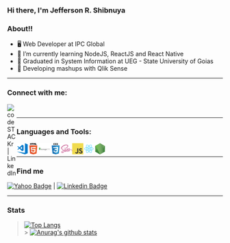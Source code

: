 ### Hi there, I'm Jefferson R. Shibnuya

### About!!

- 🖥️ Web Developer at IPC Global
- 🌱 I’m currently learning NodeJS, ReactJS and React Native
- 👯 Graduated in System Information at UEG - State University of Goias
- 🥅 Developing mashups with Qlik Sense

---

### Connect with me:

[<img align="left" alt="codeSTACKr | LinkedIn" width="22px" src="https://cdn.jsdelivr.net/npm/simple-icons@v3/icons/linkedin.svg" />][linkedin]

<br />

---

### Languages and Tools:

<img align="left" alt="Visual Studio Code" width="26px" src="https://raw.githubusercontent.com/github/explore/80688e429a7d4ef2fca1e82350fe8e3517d3494d/topics/visual-studio-code/visual-studio-code.png" />
<img align="left" alt="HTML5" width="26px" src="https://raw.githubusercontent.com/github/explore/80688e429a7d4ef2fca1e82350fe8e3517d3494d/topics/html/html.png" />
<img align="left" alt="MongoDB" width="26px" src="https://raw.githubusercontent.com/github/explore/80688e429a7d4ef2fca1e82350fe8e3517d3494d/topics/mongodb/mongodb.png" />
<img align="left" alt="CSS3" width="26px" src="https://raw.githubusercontent.com/github/explore/80688e429a7d4ef2fca1e82350fe8e3517d3494d/topics/css/css.png" />
<img align="left" alt="Sass" width="26px" src="https://raw.githubusercontent.com/github/explore/80688e429a7d4ef2fca1e82350fe8e3517d3494d/topics/sass/sass.png" />
<img align="left" alt="JavaScript" width="26px" src="https://raw.githubusercontent.com/github/explore/80688e429a7d4ef2fca1e82350fe8e3517d3494d/topics/javascript/javascript.png" />
<img align="left" alt="React" width="26px" src="https://raw.githubusercontent.com/github/explore/80688e429a7d4ef2fca1e82350fe8e3517d3494d/topics/react/react.png" />
<img align="left" alt="Node.js" width="26px" src="https://raw.githubusercontent.com/github/explore/80688e429a7d4ef2fca1e82350fe8e3517d3494d/topics/nodejs/nodejs.png" />

<br />

---

### Find me

[![Yahoo Badge](https://img.shields.io/badge/-jeffersonshibuya@yahoo.com.br-c14438?style=flat-square&logo=Yahoo&logoColor=white&link=mailto:jeffersonshibuya@yahoo.com.br)](mailto:jeffersonshibuya@yahoo.com.br) | [![Linkedin Badge](https://img.shields.io/badge/-JeffersonShibuya-blue?style=flat-square&logo=Linkedin&logoColor=white&link=https://www.linkedin.com/in/jeffersonshibuya)](https://www.linkedin.com/in/jefferson-shibuya-9a337267/)

---

### Stats

> [![Top Langs](https://github-readme-stats.vercel.app/api/top-langs/?username=jeffersonshibuya&exclude_repo=portfolio-tcb,bivar.github.io&show_icons=true&hide=html,teX&theme=dracula)](https://github.com/anuraghazra/github-readme-stats)
> <br> > [![Anurag's github stats](https://github-readme-stats.vercel.app/api?username=jeffersonshibuya&show_icons=true&theme=dracula)](https://github.com/anuraghazra/github-readme-stats)

[linkedin]: https://www.linkedin.com/in/jefferson-shibuya-9a337267/
